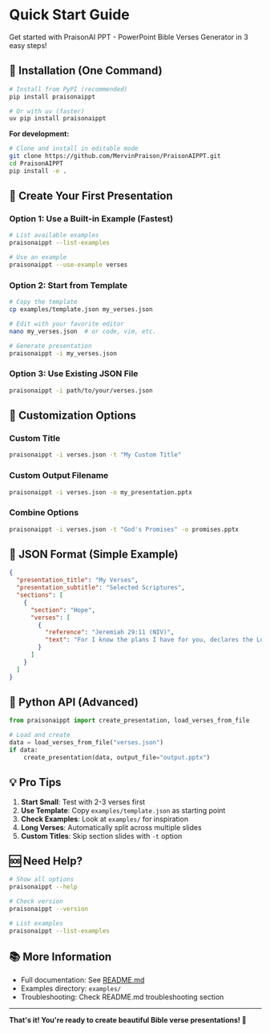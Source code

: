 # Quick Start Guide

Get started with PraisonAI PPT - PowerPoint Bible Verses Generator in 3 easy steps!

## 🚀 Installation (One Command)

```bash
# Install from PyPI (recommended)
pip install praisonaippt

# Or with uv (faster)
uv pip install praisonaippt
```

**For development:**

```bash
# Clone and install in editable mode
git clone https://github.com/MervinPraison/PraisonAIPPT.git
cd PraisonAIPPT
pip install -e .
```

## 📝 Create Your First Presentation

### Option 1: Use a Built-in Example (Fastest)

```bash
# List available examples
praisonaippt --list-examples

# Use an example
praisonaippt --use-example verses
```

### Option 2: Start from Template

```bash
# Copy the template
cp examples/template.json my_verses.json

# Edit with your favorite editor
nano my_verses.json  # or code, vim, etc.

# Generate presentation
praisonaippt -i my_verses.json
```

### Option 3: Use Existing JSON File

```bash
praisonaippt -i path/to/your/verses.json
```

## 🎨 Customization Options

### Custom Title
```bash
praisonaippt -i verses.json -t "My Custom Title"
```

### Custom Output Filename
```bash
praisonaippt -i verses.json -o my_presentation.pptx
```

### Combine Options
```bash
praisonaippt -i verses.json -t "God's Promises" -o promises.pptx
```

## 📖 JSON Format (Simple Example)

```json
{
  "presentation_title": "My Verses",
  "presentation_subtitle": "Selected Scriptures",
  "sections": [
    {
      "section": "Hope",
      "verses": [
        {
          "reference": "Jeremiah 29:11 (NIV)",
          "text": "For I know the plans I have for you, declares the Lord, plans to prosper you and not to harm you, plans to give you hope and a future."
        }
      ]
    }
  ]
}
```

## 🐍 Python API (Advanced)

```python
from praisonaippt import create_presentation, load_verses_from_file

# Load and create
data = load_verses_from_file("verses.json")
if data:
    create_presentation(data, output_file="output.pptx")
```

## 💡 Pro Tips

1. **Start Small**: Test with 2-3 verses first
2. **Use Template**: Copy `examples/template.json` as starting point
3. **Check Examples**: Look at `examples/` for inspiration
4. **Long Verses**: Automatically split across multiple slides
5. **Custom Titles**: Skip section slides with `-t` option

## 🆘 Need Help?

```bash
# Show all options
praisonaippt --help

# Check version
praisonaippt --version

# List examples
praisonaippt --list-examples
```

## 📚 More Information

- Full documentation: See [README.md](README.md)
- Examples directory: `examples/`
- Troubleshooting: Check README.md troubleshooting section

---

**That's it! You're ready to create beautiful Bible verse presentations! 🎉**
